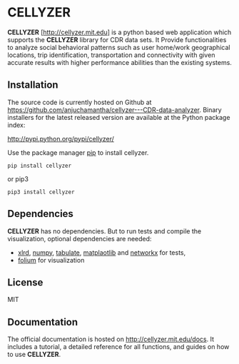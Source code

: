 # CELLYZER 

**CELLYZER** [http://cellyzer.mit.edu] is a python based web application which supports the **CELLYZER** library for CDR data sets. It Provide functionalities to analyze social behavioral patterns such as user home/work geographical locations, trip identification, transportation and connectivity with given accurate results with higher performance abilities than the existing systems.



## Installation

The source code is currently hosted on Github at https://github.com/anjuchamantha/cellyzer---CDR-data-analyzer. Binary installers for the latest released version are available at the Python package index:

http://pypi.python.org/pypi/cellyzer/

Use the package manager [pip](https://pip.pypa.io/en/stable/) to install cellyzer.

```
pip install cellyzer
```

or pip3

```
pip3 install cellyzer
```



## Dependencies

**CELLYZER** has no dependencies. But to run tests and compile the visualization, optional dependencies are needed:

- [xlrd](https://pypi.org/project/xlrd/), [numpy](http://www.numpy.org/), [tabulate](https://pypi.org/project/tabulate/), [matplaotlib](https://matplotlib.org) and [networkx](https://networkx.github.io/) for tests,
- [folium](https://python-visualization.github.io/folium/) for visualization



## License

MIT



## Documentation

The official documentation is hosted on http://cellyzer.mit.edu/docs. It includes a tutorial, a detailed reference for all functions, and guides on how to use **CELLYZER**. 

